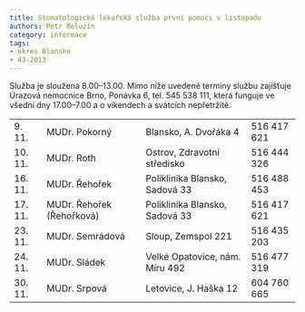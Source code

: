 ```yaml
---
title: Stomatologická lékařská služba první pomoci v listopadu
authors: Petr Meluzín
category: informace
tags:
- okres Blansko
- 43-2013
---
```


Služba je sloužena 8.00–13.00. Mimo níže uvedené termíny službu zajišťuje Úrazová nemocnice Brno, Ponávka 6, tel. 545 538 111, která funguje ve všední dny 17.00–7.00 a o víkendech a svátcích nepřetržitě.

<table class="table table-striped">
	<tr>
		<td>9. 11.</td>
		<td>MUDr. Pokorný</td>
		<td>Blansko, A. Dvořáka 4</td>
		<td>516 417 621</td>
	</tr>
	<tr>
		<td>10. 11.</td>
		<td>MUDr. Roth</td>
		<td>Ostrov, Zdravotní středisko</td>
		<td>516 444 326</td>
	</tr>
	<tr>
		<td>16. 11.</td>
		<td>MUDr. Řehořek</td>
		<td>Poliklinika Blansko, Sadová 33</td>
		<td>516 488 453</td>
	</tr>
	<tr>
		<td>17. 11.</td>
		<td>MUDr. Řehořek (Řehořková)</td>
		<td>Poliklinika Blansko, Sadová 33</td>
		<td>516 417 621</td>
	</tr>
	<tr>
		<td>23. 11.</td>
		<td>MUDr. Semrádová</td>
		<td>Sloup, Zemspol 221</td>
		<td>516 435 203</td>
	</tr>
	<tr>
		<td>24. 11.</td>
		<td>MUDr. Sládek</td>
		<td>Velké Opatovice, nám. Míru 492</td>
		<td>516 477 319</td>
	</tr>
	<tr>
		<td>30. 11.</td>
		<td>MUDr. Srpová</td>
		<td>Letovice, J. Haška 12</td>
		<td>604 760 665</td>
	</tr>
</table>